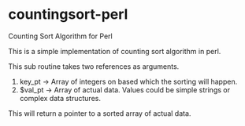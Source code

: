 # countingsort-perl
Counting Sort Algorithm for Perl

This is a simple implementation of counting sort algorithm in perl.


This sub routine takes two references as arguments.
1. key_pt -> Array of integers on based which the sorting will happen.
2. $val_pt -> Array of actual data. Values could be simple strings or complex data structures.

This will return a pointer to a sorted array of actual data.